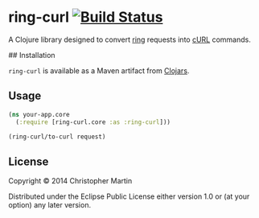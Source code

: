 # ring-curl [![Build Status](https://travis-ci.org/GentlemanHal/ring-curl.svg?branch=master)](https://travis-ci.org/GentlemanHal/ring-curl)

A Clojure library designed to convert [ring](https://github.com/ring-clojure/ring/wiki/Concepts) requests into [cURL](http://curl.haxx.se/docs/manpage.html) commands.

## Installation

`ring-curl` is available as a Maven artifact from [Clojars](http://clojars.org/ring-curl).

## Usage

```clojure
(ns your-app.core
  (:require [ring-curl.core :as :ring-curl]))

(ring-curl/to-curl request)
```

## License

Copyright © 2014 Christopher Martin

Distributed under the Eclipse Public License either version 1.0 or (at
your option) any later version.
